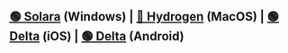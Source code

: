 ## [🟢 Solara](https://getsolara.dev/download/static/files/Bootstrapper.exe) (Windows) | [🔴 Hydrogen](https://hydrogen.sh) (MacOS) | [🟢 Delta](https://www.mediafire.com/file/e275hlam3ahlddh/Delta-2.639.688.ipa/file) (iOS) | [🟢 Delta](https://www.mediafire.com/file/nh6rr6dezk7tpob/Delta-2.640.730.apk/file) (Android)
